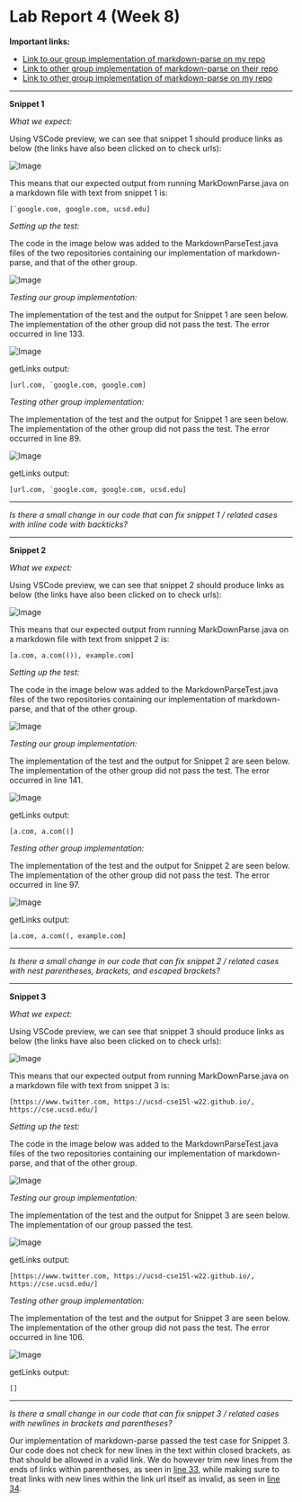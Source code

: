 # Lab Report 4 (Week 8)

**Important links:**

- [Link to our group implementation of markdown-parse on my repo](https://github.com/harshi-cse/markdown-parse)
- [Link to other group implementation of markdown-parse on their repo](https://github.com/CatFish47/markdown-parse)
- [Link to other group implementation of markdown-parse on my repo](https://github.com/harshi-cse/other-markdown-parse)

---

**Snippet 1**

*What we expect:*

Using VSCode preview, we can see that snippet 1 should produce links as below (the links have also been clicked on to check urls):

![Image](lab4_1.PNG)

This means that our expected output from running MarkDownParse.java on a markdown file with text from snippet 1 is:

```
[`google.com, google.com, ucsd.edu]
```
*Setting up the test:*

The code in the image below was added to the MarkdownParseTest.java files of the two repositories containing our implementation of markdown-parse, and that of the other group.

![Image](test_1.PNG)

*Testing our group implementation:*

The implementation of the test and the output for Snippet 1 are seen below. The implementation of the other group did not pass the test. The error occurred in line 133.

![Image](our_test1.PNG)

getLinks output: 

```
[url.com, `google.com, google.com]
```

*Testing other group implementation:*

The implementation of the test and the output for Snippet 1 are seen below. The implementation of the other group did not pass the test. The error occurred in line 89.

![Image](other_test1.PNG)

getLinks output: 

```
[url.com, `google.com, google.com, ucsd.edu]
```

--- 

*Is there a small change in our code that can fix snippet 1 / related cases with inline code with backticks?*

---

**Snippet 2**

*What we expect:*

Using VSCode preview, we can see that snippet 2 should produce links as below (the links have also been clicked on to check urls):

![Image](lab4_2.PNG)

This means that our expected output from running MarkDownParse.java on a markdown file with text from snippet 2 is:

```
[a.com, a.com(()), example.com]
```
*Setting up the test:*

The code in the image below was added to the MarkdownParseTest.java files of the two repositories containing our implementation of markdown-parse, and that of the other group.

![Image](test_2.PNG)

*Testing our group implementation:*

The implementation of the test and the output for Snippet 2 are seen below. The implementation of the other group did not pass the test. The error occurred in line 141.

![Image](our_test2.PNG)

getLinks output: 

```
[a.com, a.com((]
```

*Testing other group implementation:*

The implementation of the test and the output for Snippet 2 are seen below. The implementation of the other group did not pass the test. The error occurred in line 97.

![Image](other_test2.PNG)

getLinks output: 

```
[a.com, a.com((, example.com]
```

---

*Is there a small change in our code that can fix snippet 2 / related cases with nest parentheses, brackets, and escaped brackets?*

---

**Snippet 3**

*What we expect:*

Using VSCode preview, we can see that snippet 3 should produce links as below (the links have also been clicked on to check urls):

![Image](lab4_3.PNG)

This means that our expected output from running MarkDownParse.java on a markdown file with text from snippet 3 is:

```
[https://www.twitter.com, https://ucsd-cse15l-w22.github.io/, https://cse.ucsd.edu/]
```
*Setting up the test:*

The code in the image below was added to the MarkdownParseTest.java files of the two repositories containing our implementation of markdown-parse, and that of the other group.

![Image](test_3.PNG)

*Testing our group implementation:*

The implementation of the test and the output for Snippet 3 are seen below. The implementation of our group passed the test.

![Image](our_test3.PNG)

getLinks output: 

```
[https://www.twitter.com, https://ucsd-cse15l-w22.github.io/, https://cse.ucsd.edu/]
```

*Testing other group implementation:*

The implementation of the test and the output for Snippet 3 are seen below. The implementation of the other group did not pass the test. The error occurred in line 106.

![Image](other_test3.PNG)

getLinks output: 

```
[]
```

---

*Is there a small change in our code that can fix snippet 3 / related cases with newlines in brackets and parentheses?*

Our implementation of markdown-parse passed the test case for Snippet 3. Our code does not check for new lines in the text within closed brackets, as that should be allowed in a valid link. We do however trim new lines from the ends of links within parentheses, as seen in [line 33](https://github.com/harshi-cse/markdown-parse/blob/6e1c1d8c4222c9932a3b2a65c5a8c2791fa04d01/MarkdownParse.java#L33), while making sure to treat links with new lines within the link url itself as invalid, as seen in [line 34](https://github.com/harshi-cse/markdown-parse/blob/6e1c1d8c4222c9932a3b2a65c5a8c2791fa04d01/MarkdownParse.java#L34).


